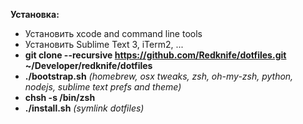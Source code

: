 **Установка:**

- Установить xcode and command line tools
- Установить Sublime Text 3, iTerm2, ...
- **git clone --recursive https://github.com/Redknife/dotfiles.git ~/Developer/redknife/dotfiles**
- **./bootstrap.sh** *(homebrew, osx tweaks, zsh, oh-my-zsh, python, nodejs, sublime text prefs and theme)*
- **chsh -s /bin/zsh**
- **./install.sh** *(symlink dotfiles)*
